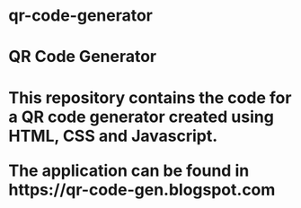 # qr-code-generator
<h1>QR Code Generator<h1>
<p> This repository contains the code for a QR code generator created using HTML, CSS and Javascript.<p>
<p> The application can be found in https://qr-code-gen.blogspot.com <p>
